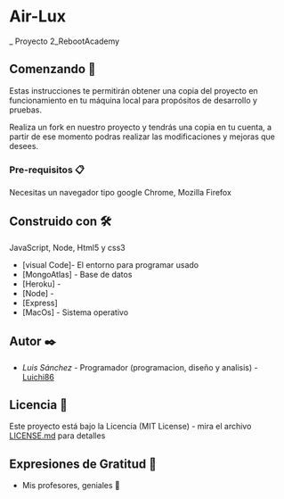 # Air-Lux

_ Proyecto 2_RebootAcademy

## Comenzando 🚀

Estas instrucciones te permitirán obtener una copia del proyecto en funcionamiento en tu máquina local para propósitos de desarrollo y pruebas.

Realiza un fork en nuestro proyecto y tendrás una copia en tu cuenta, a partir de ese momento podras realizar las modificaciones y mejoras que desees.


### Pre-requisitos 📋

Necesitas un navegador tipo google Chrome, Mozilla Firefox

## Construido con 🛠️

JavaScript, Node, Html5 y css3

* [visual Code]- El entorno para programar usado
* [MongoAtlas] - Base de datos
* [Heroku] -
* [Node] -
* [Express]
* [MacOs] - Sistema operativo

## Autor ✒️

* *Luis Sánchez* - Programador (programacion, diseño y analisis) - [Luichi86](https://github.com/Luichi86)

## Licencia 📄

Este proyecto está bajo la Licencia (MIT License) - mira el archivo [LICENSE.md](LICENSE.md) para detalles

## Expresiones de Gratitud 🎁

* Mis profesores, geniales 📢
